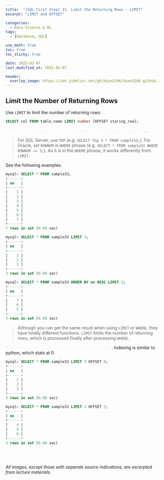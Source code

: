 ```yaml
---
title:  "[SQL First Step] 11. Limit the Returning Rows - LIMIT"
excerpt: "LIMIT and OFFSET"

categories:
  - Data Science & ML
tags:
  - [Database, SQL]

use_math: true
toc: true
toc_sticky: true

date: 2025-02-07
last_modified_at: 2025-02-07

header:
  overlay_image: https://cdn.jsdelivr.net/gh/Hyun3246/hyun3246.github.io@master/image/overlay image/SQL First Step.png
---
```

## Limit the Number of Returning Rows
Use `LIMIT` to limit the number of returning rows.

```sql
SELECT col FROM table_name LIMIT number [OFFSET staring_row];
```

<span style="color:#F5F5F7">`LIMIT` is not a standard SQL, only available at MySQL and PostgreSQL</span>.

> For SQL Server, use `TOP` (e.g. `SELECT Top 3 * FROM sample33;`). For Oracle, set `ROWNUM` in `WHERE` phrase (e.g. `SELECT * FROM sample33 WHERE ROWNUM <= 3;`). As it is in the `WHERE` phrase, it works differently from `LIMIT`.

See the following examples.

```sql
mysql> SELECT * FROM sample33;
+------+
| no   |
+------+
|    1 |
|    2 |
|    3 |
|    4 |
|    5 |
|    6 |
|    7 |
+------+
7 rows in set (0.00 sec)

mysql> SELECT * FROM sample33 LIMIT 3;
+------+
| no   |
+------+
|    1 |
|    2 |
|    3 |
+------+
3 rows in set (0.00 sec)

mysql> SELECT * FROM sample33 ORDER BY no DESC LIMIT 3;
+------+
| no   |
+------+
|    7 |
|    6 |
|    5 |
+------+
3 rows in set (0.00 sec)
```

> Although you can get the same result when using `LIMIT` or `WHERE`, they have totally different functions. `LIMIT` limits the number of returning rows, which is processed finally after processing `WHERE`.

<span style="color:#F5F5F7">By setting `OFFSET`, you can choose which row to start</span>. Indexing is similar to python, which stats at 0.

```sql
mysql> SELECT * FROM sample33 LIMIT 3 OFFSET 0;
+------+
| no   |
+------+
|    1 |
|    2 |
|    3 |
+------+
3 rows in set (0.00 sec)

mysql> SELECT * FROM sample33 LIMIT 3 OFFSET 3;
+------+
| no   |
+------+
|    4 |
|    5 |
|    6 |
+------+
3 rows in set (0.00 sec)
```

<br/>
<br/>

*All images, except those with separate source indications, are excerpted from lecture materials.*
